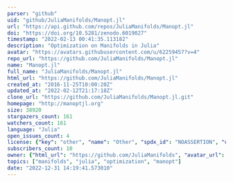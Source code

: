 ```yaml
---
parser: "github"
uid: "github/JuliaManifolds/Manopt.jl"
url: "https://api.github.com/repos/JuliaManifolds/Manopt.jl"
doi: "https://doi.org/10.5281/zenodo.6019027"
timestamp: "2022-02-13 00:41:35.113182"
description: "Optimization on Manifolds in Julia"
avatar: "https://avatars.githubusercontent.com/u/62259457?v=4"
repo_url: "https://github.com/JuliaManifolds/Manopt.jl"
name: "Manopt.jl"
full_name: "JuliaManifolds/Manopt.jl"
html_url: "https://github.com/JuliaManifolds/Manopt.jl"
created_at: "2016-11-25T10:00:20Z"
updated_at: "2022-02-12T21:17:18Z"
clone_url: "https://github.com/JuliaManifolds/Manopt.jl.git"
homepage: "http://manoptjl.org"
size: 38920
stargazers_count: 161
watchers_count: 161
language: "Julia"
open_issues_count: 4
license: {"key": "other", "name": "Other", "spdx_id": "NOASSERTION", "url": null, "node_id": "MDc6TGljZW5zZTA="}
subscribers_count: 10
owner: {"html_url": "https://github.com/JuliaManifolds", "avatar_url": "https://avatars.githubusercontent.com/u/62259457?v=4", "login": "JuliaManifolds", "type": "Organization"}
topics: ["manifolds", "julia", "optimization", "manopt"]
date: "2022-12-31 14:19:41.573010"
---
```

